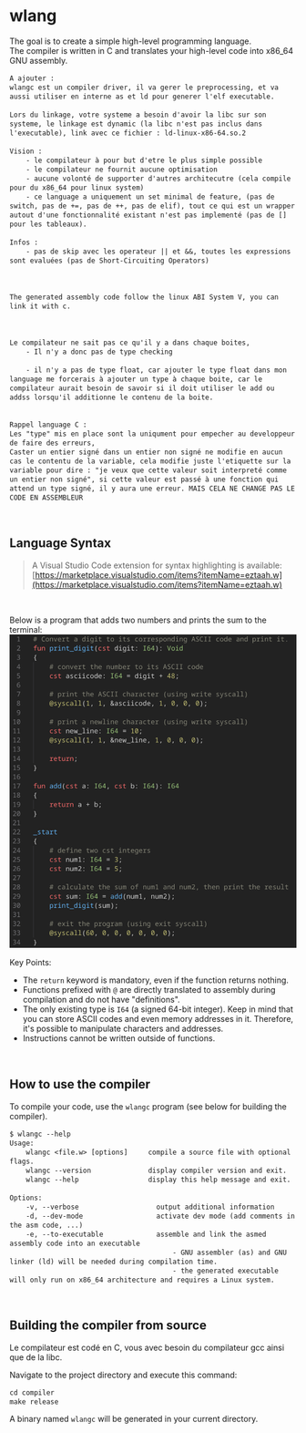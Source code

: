# wlang

The goal is to create a simple high-level programming language.  
The compiler is written in C and translates your high-level code into x86_64 GNU assembly.

```
A ajouter : 
wlangc est un compiler driver, il va gerer le preprocessing, et va aussi utiliser en interne as et ld pour generer l'elf executable. 

Lors du linkage, votre systeme a besoin d'avoir la libc sur son systeme, le linkage est dynamic (la libc n'est pas inclus dans l'executable), link avec ce fichier : ld-linux-x86-64.so.2

Vision : 
    - le compilateur à pour but d'etre le plus simple possible
    - le compilateur ne fournit aucune optimisation
    - aucune volonté de supporter d'autres architecutre (cela compile pour du x86_64 pour linux system)
    - ce language a uniquement un set minimal de feature, (pas de switch, pas de +=, pas de ++, pas de elif), tout ce qui est un wrapper autout d'une fonctionnalité existant n'est pas implementé (pas de [] pour les tableaux).

Infos : 
    - pas de skip avec les operateur || et &&, toutes les expressions sont evaluées (pas de Short-Circuiting Operators)



The generated assembly code follow the linux ABI System V, you can link it with c.



Le compilateur ne sait pas ce qu'il y a dans chaque boites, 
    - Il n'y a donc pas de type checking

    - il n'y a pas de type float, car ajouter le type float dans mon language me forcerais à ajouter un type à chaque boite, car le compilateur aurait besoin de savoir si il doit utiliser le add ou addss lorsqu'il additionne le contenu de la boite. 


Rappel language C : 
Les "type" mis en place sont la uniqument pour empecher au developpeur de faire des erreurs, 
Caster un entier signé dans un entier non signé ne modifie en aucun cas le contentu de la variable, cela modifie juste l'etiquette sur la variable pour dire : "je veux que cette valeur soit interpreté comme un entier non signé", si cette valeur est passé à une fonction qui attend un type signé, il y aura une erreur. MAIS CELA NE CHANGE PAS LE CODE EN ASSEMBLEUR

```

<br>

## Language Syntax

> A Visual Studio Code extension for syntax highlighting is available:  
[https://marketplace.visualstudio.com/items?itemName=eztaah.w](https://marketplace.visualstudio.com/items?itemName=eztaah.w)

<br>

Below is a program that adds two numbers and prints the sum to the terminal:  
<img src="./docs/language-preview.png" alt="image" width="575">

Key Points:
- The `return` keyword is mandatory, even if the function returns nothing.
- Functions prefixed with `@` are directly translated to assembly during compilation and do not have "definitions".
- The only existing type is `I64` (a signed 64-bit integer). Keep in mind that you can store ASCII codes and even memory addresses in it. Therefore, it's possible to manipulate characters and addresses.
- Instructions cannot be written outside of functions.

<br>

## How to use the compiler

To compile your code, use the `wlangc` program (see below for building the compiler).

```
$ wlangc --help                                    
Usage:
    wlangc <file.w> [options]     compile a source file with optional flags.
    wlangc --version              display compiler version and exit.
    wlangc --help                 display this help message and exit.

Options:
    -v, --verbose                   output additional information
    -d, --dev-mode                  activate dev mode (add comments in the asm code, ...)
    -e, --to-executable             assemble and link the asmed assembly code into an executable
                                        - GNU assembler (as) and GNU linker (ld) will be needed during compilation time.
                                        - the generated executable will only run on x86_64 architecture and requires a Linux system.
``` 

<br>

## Building the compiler from source

Le compilateur est codé en C, vous avec besoin du compilateur gcc ainsi que de la libc.

Navigate to the project directory and execute this command:
```shell
cd compiler
make release
``` 

A binary named `wlangc` will be generated in your current directory.